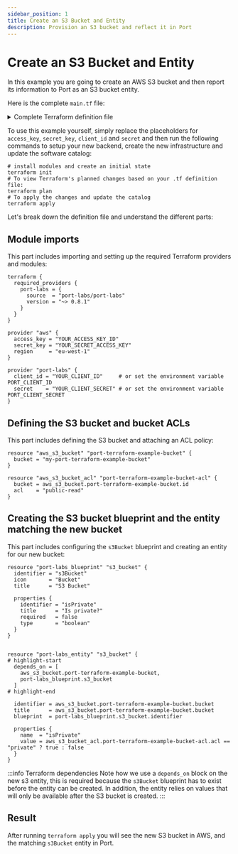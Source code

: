 ```yaml
---
sidebar_position: 1
title: Create an S3 Bucket and Entity
description: Provision an S3 bucket and reflect it in Port
---
```


# Create an S3 Bucket and Entity

In this example you are going to create an AWS S3 bucket and then report its information to Port as an S3 bucket entity.

Here is the complete `main.tf` file:

<details>
<summary>Complete Terraform definition file</summary>

```hcl showLineNumbers
terraform {
  required_providers {
    port-labs = {
      source  = "port-labs/port-labs"
      version = "~> 0.8.1"
    }
  }
}

provider "aws" {
  access_key = "YOUR_ACCESS_KEY_ID"
  secret_key = "YOUR_SECRET_ACCESS_KEY"
  region     = "eu-west-1"
}

provider "port-labs" {
  client_id = "YOUR_CLIENT_ID"     # or set the environment variable PORT_CLIENT_ID
  secret    = "YOUR_CLIENT_SECRET" # or set the environment variable PORT_CLIENT_SECRET
}

resource "aws_s3_bucket" "port-terraform-example-bucket" {
  bucket = "my-port-terraform-example-bucket"
}

resource "aws_s3_bucket_acl" "port-terraform-example-bucket-acl" {
  bucket = aws_s3_bucket.port-terraform-example-bucket.id
  acl    = "private"
}

resource "port-labs_blueprint" "s3_bucket" {
  identifier = "s3Bucket"
  icon       = "Bucket"
  title      = "S3 Bucket"

  properties {
    identifier = "isPrivate"
    title      = "Is private?"
    required   = false
    type       = "boolean"
  }
}


resource "port-labs_entity" "s3_bucket" {
  depends_on = [
    aws_s3_bucket.port-terraform-example-bucket,
    port-labs_blueprint.s3_bucket
  ]

  identifier = aws_s3_bucket.port-terraform-example-bucket.bucket
  title      = aws_s3_bucket.port-terraform-example-bucket.bucket
  blueprint  = port-labs_blueprint.s3_bucket.identifier

  properties {
    name  = "isPrivate"
    value = aws_s3_bucket_acl.port-terraform-example-bucket-acl.acl == "private" ? true : false
  }
}
```

</details>

To use this example yourself, simply replace the placeholders for `access_key`, `secret_key`, `client_id` and `secret` and then run the following commands to setup your new backend, create the new infrastructure and update the software catalog:

```shell showLineNumbers
# install modules and create an initial state
terraform init
# To view Terraform's planned changes based on your .tf definition file:
terraform plan
# To apply the changes and update the catalog
terraform apply
```

Let's break down the definition file and understand the different parts:

## Module imports

This part includes importing and setting up the required Terraform providers and modules:

```hcl showLineNumbers
terraform {
  required_providers {
    port-labs = {
      source  = "port-labs/port-labs"
      version = "~> 0.8.1"
    }
  }
}

provider "aws" {
  access_key = "YOUR_ACCESS_KEY_ID"
  secret_key = "YOUR_SECRET_ACCESS_KEY"
  region     = "eu-west-1"
}

provider "port-labs" {
  client_id = "YOUR_CLIENT_ID"     # or set the environment variable PORT_CLIENT_ID
  secret    = "YOUR_CLIENT_SECRET" # or set the environment variable PORT_CLIENT_SECRET
}
```

## Defining the S3 bucket and bucket ACLs

This part includes defining the S3 bucket and attaching an ACL policy:

```hcl showLineNumbers
resource "aws_s3_bucket" "port-terraform-example-bucket" {
  bucket = "my-port-terraform-example-bucket"
}

resource "aws_s3_bucket_acl" "port-terraform-example-bucket-acl" {
  bucket = aws_s3_bucket.port-terraform-example-bucket.id
  acl    = "public-read"
}
```

## Creating the S3 bucket blueprint and the entity matching the new bucket

This part includes configuring the `s3Bucket` blueprint and creating an entity for our new bucket:

```hcl showLineNumbers
resource "port-labs_blueprint" "s3_bucket" {
  identifier = "s3Bucket"
  icon       = "Bucket"
  title      = "S3 Bucket"

  properties {
    identifier = "isPrivate"
    title      = "Is private?"
    required   = false
    type       = "boolean"
  }
}


resource "port-labs_entity" "s3_bucket" {
# highlight-start
  depends_on = [
    aws_s3_bucket.port-terraform-example-bucket,
    port-labs_blueprint.s3_bucket
  ]
# highlight-end

  identifier = aws_s3_bucket.port-terraform-example-bucket.bucket
  title      = aws_s3_bucket.port-terraform-example-bucket.bucket
  blueprint  = port-labs_blueprint.s3_bucket.identifier

  properties {
    name  = "isPrivate"
    value = aws_s3_bucket_acl.port-terraform-example-bucket-acl.acl == "private" ? true : false
  }
}
```

:::info Terraform dependencies
Note how we use a `depends_on` block on the new s3 entity, this is required because the `s3Bucket` blueprint has to exist before the entity can be created. In addition, the entity relies on values that will only be available after the S3 bucket is created.
:::

## Result

After running `terraform apply` you will see the new S3 bucket in AWS, and the matching `s3Bucket` entity in Port.
